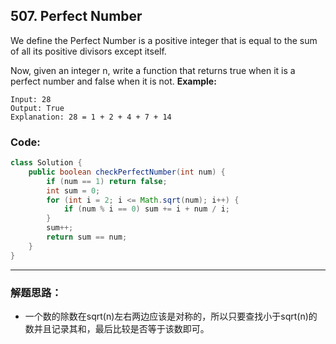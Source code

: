 ## 507. Perfect Number
We define the Perfect Number is a positive integer that is equal to the sum of all its positive divisors except itself.

Now, given an integer n, write a function that returns true when it is a perfect number and false when it is not.
**Example:**

```
Input: 28
Output: True
Explanation: 28 = 1 + 2 + 4 + 7 + 14
```
### Code:
```java
class Solution {
    public boolean checkPerfectNumber(int num) {
        if (num == 1) return false;
        int sum = 0;
        for (int i = 2; i <= Math.sqrt(num); i++) {
            if (num % i == 0) sum += i + num / i;
        }
        sum++;
        return sum == num;
    }
}
```
***
### 解题思路：
* 一个数的除数在sqrt(n)左右两边应该是对称的，所以只要查找小于sqrt(n)的数并且记录其和，最后比较是否等于该数即可。